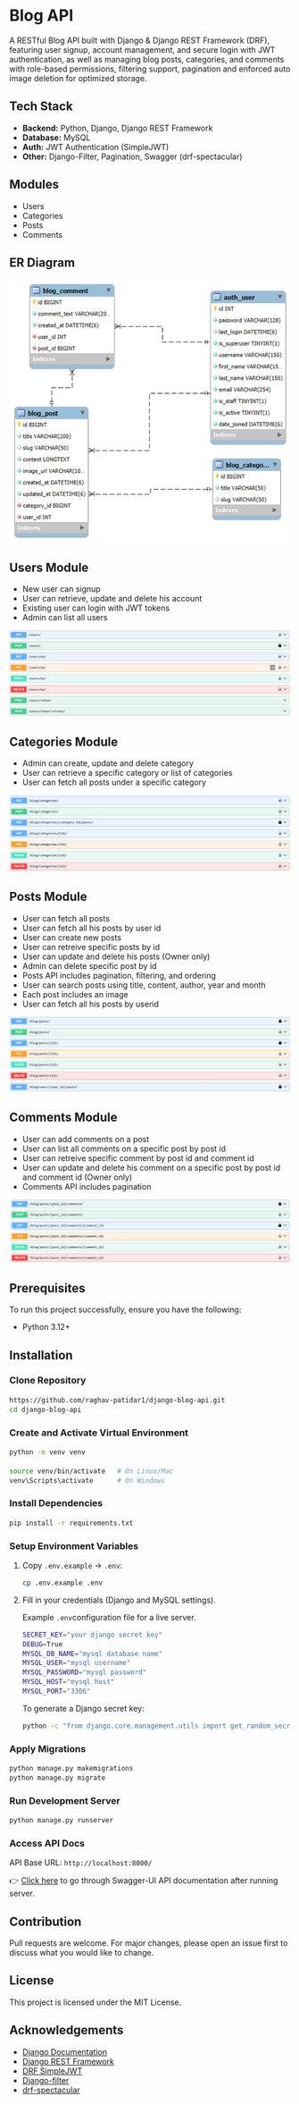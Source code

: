 # Blog API

A RESTful Blog API built with Django & Django REST Framework (DRF), featuring user signup, account management, and secure login with JWT authentication, as well as managing blog posts, categories, and comments with role-based permissions, filtering support, pagination and enforced auto image deletion for optimized storage.

## Tech Stack

- **Backend:** Python, Django, Django REST Framework
- **Database:** MySQL
- **Auth:** JWT Authentication (SimpleJWT)
- **Other:** Django-Filter, Pagination, Swagger (drf-spectacular)

## Modules

- Users
- Categories
- Posts 
- Comments

## ER Diagram

![img](https://github.com/raghav-patidar1/django-blog-api/blob/main/assets/blog-ER-diagram.png)

## Users Module
- New user can signup
- User can retrieve, update and delete his account
- Existing user can login with JWT tokens
- Admin can list all users
  
![img](https://github.com/raghav-patidar1/django-blog-api/blob/main/assets/users-module.PNG)

## Categories Module
- Admin can create, update and delete category
- User can retrieve a specific category or list of categories
- User can fetch all posts under a specific category
  
![img](https://github.com/raghav-patidar1/django-blog-api/blob/main/assets/categories-module.PNG)

## Posts Module
- User can fetch all posts
- User can fetch all his posts by user id
- User can create new posts
- User can retreive specific posts by id
- User can update and delete his posts (Owner only)
- Admin can delete specific post by id
- Posts API includes pagination, filtering, and ordering
- User can search posts using title, content, author, year and month
- Each post includes an image
- User can fetch all his posts by userid
  
![img](https://github.com/raghav-patidar1/django-blog-api/blob/main/assets/posts-module.PNG)

## Comments Module
- User can add comments on a post
- User can list all comments on a specific post by post id
- User can retreive specific comment by post id and comment id
- User can update and delete his comment on a specific post by post id and comment id (Owner only)
- Comments API includes pagination
  
![img](https://github.com/raghav-patidar1/django-blog-api/blob/main/assets/comments-module.PNG)

## Prerequisites

To run this project successfully, ensure you have the following:

- Python 3.12+

## Installation

### Clone Repository
    
  ```bash
  https://github.com/raghav-patidar1/django-blog-api.git
  cd django-blog-api
  ```

### Create and Activate Virtual Environment
  ```bash
  python -m venv venv

  source venv/bin/activate   # On Linux/Mac
  venv\Scripts\activate      # On Windows
  ```

### Install Dependencies
  ```bash
  pip install -r requirements.txt
  ```

### Setup Environment Variables
  1. Copy `.env.example` → `.env`:
     
      ```bash
      cp .env.example .env
      ```
  2. Fill in your credentials (Django and MySQL settings).

     Example `.env`configuration file for a live server. 
      ```bash
      SECRET_KEY="your django secret key"
      DEBUG=True
      MYSQL_DB_NAME="mysql database name"
      MYSQL_USER="mysql username"
      MYSQL_PASSWORD="mysql password"
      MYSQL_HOST="mysql host"
      MYSQL_PORT="3306"
      
      ```

      To generate a Django secret key:
      ```bash
      python -c "from django.core.management.utils import get_random_secret_key; print(get_random_secret_key())"
      ```

### Apply Migrations

  ```bash
  python manage.py makemigrations
  python manage.py migrate
  ```

### Run Development Server

  ```bash
  python manage.py runserver
  ```

### Access API Docs

API Base URL: `http://localhost:8000/`

👉 [Click here](http://localhost:8000/api/schema/swagger-ui/) to go through Swagger-UI API documentation after running server.


## Contribution

Pull requests are welcome. For major changes, please open an issue first to discuss what you would like to change.

## License

This project is licensed under the MIT License.

## Acknowledgements  
- [Django Documentation](https://docs.djangoproject.com/)  
- [Django REST Framework](https://www.django-rest-framework.org/) 
- [DRF SimpleJWT](https://django-rest-framework-simplejwt.readthedocs.io/en/latest/) 
- [Django-filter](https://django-filter.readthedocs.io/en/latest/guide/rest_framework.html) 
- [drf-spectacular](https://drf-spectacular.readthedocs.io/en/latest/) 




